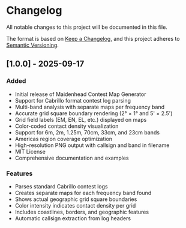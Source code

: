 # Changelog

All notable changes to this project will be documented in this file.

The format is based on [Keep a Changelog](https://keepachangelog.com/en/1.0.0/),
and this project adheres to [Semantic Versioning](https://semver.org/spec/v2.0.0.html).

## [1.0.0] - 2025-09-17

### Added
- Initial release of Maidenhead Contest Map Generator
- Support for Cabrillo format contest log parsing
- Multi-band analysis with separate maps per frequency band
- Accurate grid square boundary rendering (2° × 1° and 5' × 2.5')
- Grid field labels (EM, EN, EL, etc.) displayed on maps
- Color-coded contact density visualization
- Support for 6m, 2m, 1.25m, 70cm, 33cm, and 23cm bands
- Americas region coverage optimization
- High-resolution PNG output with callsign and band in filename
- MIT License
- Comprehensive documentation and examples

### Features
- Parses standard Cabrillo contest logs
- Creates separate maps for each frequency band found
- Shows actual geographic grid square boundaries
- Color intensity indicates contact density per grid
- Includes coastlines, borders, and geographic features
- Automatic callsign extraction from log headers
